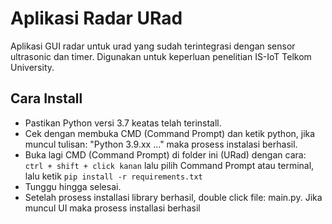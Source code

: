 # Aplikasi Radar URad

Aplikasi GUI radar untuk urad yang sudah terintegrasi dengan sensor ultrasonic dan timer.
Digunakan untuk keperluan penelitian IS-IoT Telkom University.

## Cara Install

- Pastikan Python versi 3.7 keatas telah terinstall.
- Cek dengan membuka CMD (Command Prompt) dan ketik python, jika muncul tulisan: "Python 3.9.xx ..." maka prosess instalasi berhasil.
- Buka lagi CMD (Command Prompt) di folder ini (URad) dengan cara: ```ctrl + shift + click kanan``` lalu pilih Command Prompt atau terminal, lalu ketik ```pip install -r requirements.txt```
- Tunggu hingga selesai.
- Setelah prosess installasi library berhasil, double click file: main.py. Jika muncul UI maka prosess installasi berhasil
